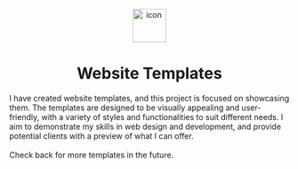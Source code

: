 <p align="center">
  <a href="https://www.flaticon.com/free-icons/template" title="template icons">
    <img alt="icon" src="website-template/src/assets/images/icon.png" width="60" />
  </a>
</p>
<h1 align="center">
  Website Templates
</h1>

I have created website templates, and this project is focused on showcasing them. The templates are designed to be visually appealing and user-friendly, with a variety of styles and functionalities to suit different needs. I aim to demonstrate my skills in web design and development, and provide potential clients with a preview of what I can offer.<br/><br/>
Check back for more templates in the future.
